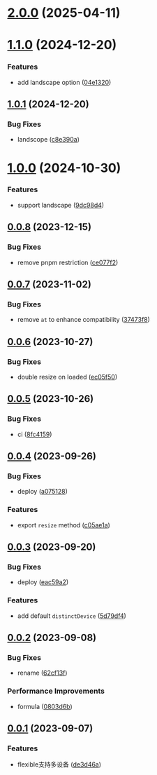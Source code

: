 # [2.0.0](https://github.com/hemengke1997/modern-flexible/compare/v1.1.0...v2.0.0) (2025-04-11)



# [1.1.0](https://github.com/hemengke1997/modern-flexible/compare/v1.0.1...v1.1.0) (2024-12-20)


### Features

* add landscape option ([04e1320](https://github.com/hemengke1997/modern-flexible/commit/04e132078a3db7197737953525d3d08051fa9951))



## [1.0.1](https://github.com/hemengke1997/modern-flexible/compare/v1.0.0...v1.0.1) (2024-12-20)


### Bug Fixes

* landscope ([c8e390a](https://github.com/hemengke1997/modern-flexible/commit/c8e390aef989e1676fe5694b9a2a1600849ee155))



# [1.0.0](https://github.com/hemengke1997/modern-flexible/compare/v0.0.8...v1.0.0) (2024-10-30)


### Features

* support landscape ([9dc98d4](https://github.com/hemengke1997/modern-flexible/commit/9dc98d49b02f19ee15068c7a2701d6435d152270))



## [0.0.8](https://github.com/hemengke1997/modern-flexible/compare/v0.0.7...v0.0.8) (2023-12-15)


### Bug Fixes

* remove pnpm restriction ([ce077f2](https://github.com/hemengke1997/modern-flexible/commit/ce077f254cffe03a482f66ea1c23b8b8cc8eb32c))



## [0.0.7](https://github.com/hemengke1997/modern-flexible/compare/v0.0.6...v0.0.7) (2023-11-02)


### Bug Fixes

* remove `at` to enhance compatibility ([37473f8](https://github.com/hemengke1997/modern-flexible/commit/37473f870db6e2f73637d54b4bcffdd096dbc032))



## [0.0.6](https://github.com/hemengke1997/modern-flexible/compare/v0.0.5...v0.0.6) (2023-10-27)


### Bug Fixes

* double resize on loaded ([ec05f50](https://github.com/hemengke1997/modern-flexible/commit/ec05f505807282489b227a2d5f49fee38c67d70c))



## [0.0.5](https://github.com/hemengke1997/modern-flexible/compare/v0.0.4...v0.0.5) (2023-10-26)


### Bug Fixes

* ci ([8fc4159](https://github.com/hemengke1997/modern-flexible/commit/8fc41593b07d0cca8894305ae5120403c8634c0e))



## [0.0.4](https://github.com/hemengke1997/modern-flexible/compare/v0.0.3...v0.0.4) (2023-09-26)


### Bug Fixes

* deploy ([a075128](https://github.com/hemengke1997/modern-flexible/commit/a07512851a41f769948be36f9a0a551367cb16fa))


### Features

* export `resize` method ([c05ae1a](https://github.com/hemengke1997/modern-flexible/commit/c05ae1acf775c1126e832760ecacc7de8387a562))



## [0.0.3](https://github.com/hemengke1997/modern-flexible/compare/v0.0.2...v0.0.3) (2023-09-20)


### Bug Fixes

* deploy ([eac59a2](https://github.com/hemengke1997/modern-flexible/commit/eac59a2c38e01caf8ed78d4a83cbe81596e26080))


### Features

* add default `distinctDevice` ([5d79df4](https://github.com/hemengke1997/modern-flexible/commit/5d79df400edc3ecd19a12ffaff74af43be07558f))



## [0.0.2](https://github.com/hemengke1997/modern-flexible/compare/v0.0.1...v0.0.2) (2023-09-08)


### Bug Fixes

* rename ([62cf13f](https://github.com/hemengke1997/modern-flexible/commit/62cf13f71387ea99494bcff88cf79b03e90be7c6))


### Performance Improvements

* formula ([0803d6b](https://github.com/hemengke1997/modern-flexible/commit/0803d6b0be4c38a8a7941532b0c863851131c270))



## [0.0.1](https://github.com/hemengke1997/modern-flexible/compare/de3d46af52a1e473db22ab0fb5f2c9dc78ccca02...v0.0.1) (2023-09-07)


### Features

* flexible支持多设备 ([de3d46a](https://github.com/hemengke1997/modern-flexible/commit/de3d46af52a1e473db22ab0fb5f2c9dc78ccca02))




